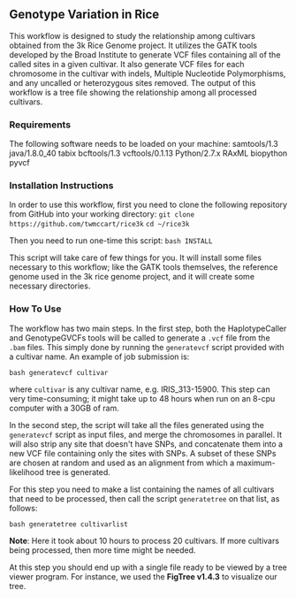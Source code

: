 ## Genotype Variation in Rice
This workflow is designed to study the relationship among cultivars obtained from the 3k Rice Genome project. It utilizes the GATK 
tools developed by the Broad Institute to generate VCF files containing all of the called sites in a given cultivar. It also 
generate VCF files for each chromosome in the cultivar with indels, Multiple Nucleotide Polymorphisms, and any uncalled or 
heterozygous sites removed. The output of this workflow is a tree file showing the relationship among all processed cultivars.  

### Requirements
The following software needs to be loaded on your machine:
samtools/1.3
java/1.8.0_40
tabix
bcftools/1.3
vcftools/0.1.13
Python/2.7.x
RAxML
biopython
pyvcf

### Installation Instructions
In order to use this workflow, first you need to clone the following repository from GitHub into your working
directory:
`git clone https://github.com/twmccart/rice3k`
`cd ~/rice3k`

Then you need to run one-time this script:
`bash INSTALL`

This script will take care of few things for you. It will install some files necessary to this workflow; like the GATK 
tools themselves, the reference genome used in the 3k rice genome project, and it will create some necessary directories. 

### How To Use
The workflow has two main steps. In the first step, both the HaplotypeCaller and GenotypeGVCFs tools will be called to
generate a `.vcf` file from the `.bam` files. This simply done by running the `generatevcf` script provided with a
cultivar name. An example of job submission is:

`bash generatevcf cultivar`

where `cultivar` is any cultivar name, e.g. IRIS_313-15900. This step can very time-consuming; it might take up to 48 hours when run on an 8-cpu computer with a 
30GB of ram.

In the second step, the script will take all the files generated using the `generatevcf` script as input files, and merge the 
chromosomes in parallel. It will also strip any site that doesn't have SNPs, and concatenate them into a new VCF file containing 
only the sites with SNPs. A subset of these SNPs are chosen at random and used as an alignment from which a maximum-likelihood tree 
is generated.  

For this step you need to make a list containing the names of all cultivars that need to be processed, then call the script 
`generatetree` on that list, as follows:

`bash generatetree cultivarlist`

**Note**: Here it took about 10 hours to process 20 cultivars. If more cultivars being processed, then more time might be needed.

At this step you should end up with a single file ready to be viewed by a tree viewer program. For instance, we used the **FigTree 
v1.4.3** to visualize our tree.
